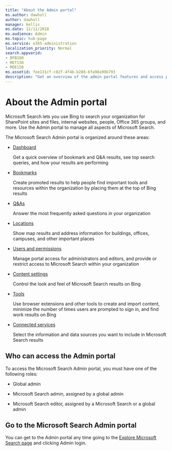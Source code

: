 ```yaml
---
title: "About the Admin portal"
ms.author: dawholl
author: dawholl
manager: kellis
ms.date: 12/11/2018
ms.audience: Admin
ms.topic: hub-page
ms.service: o365-administration
localization_priority: Normal
search.appverid:
- BFB160
- MET150
- MOE150
ms.assetid: fee131cf-c82f-4f4b-b288-6fa98a99b793
description: "Get an overview of the admin portal features and access permissions available with Microsoft Search"
---
```


# About the Admin portal

Microsoft Search lets you use Bing to search your organization for SharePoint sites and files, internal websites, people, Office 365 groups, and more. Use the Admin portal to manage all aspects of Microsoft Search.
  
The Microsoft Search Admin portal is organized around these areas:
  
- [Dashboard](get-insights.md)
    
    Get a quick overview of bookmark and Q&A results, see top search queries, and how your results are performing
    
- [Bookmarks](create-and-manage-bookmarks.md)
    
    Create promoted results to help people find important tools and resources within the organization by placing them at the top of Bing results
    
- [Q&As](create-and-manage-qas.md)
    
    Answer the most frequently asked questions in your organization
    
- [Locations](add-a-location.md)
    
    Show map results and address information for buildings, offices, campuses, and other important places
    
- [Users and permissions](add-users.md)
    
    Manage portal access for administrators and editors, and provide or restrict access to Microsoft Search within your organization
    
- [Content settings](content-settings.md)
    
    Control the look and feel of Microsoft Search results on Bing
    
- [Tools](admin-portal-tools.md)
    
    Use browser extensions and other tools to create and import content, minimize the number of times users are prompted to sign in, and find work results on Bing
    
- [Connected services](connected-services.md)
    
    Select the information and data sources you want to include in Microsoft Search results
    
## Who can access the Admin portal

To access the Microsoft Search Admin portal, you must have one of the following roles:
  
- Global admin
    
- Microsoft Search admin, assigned by a global admin
    
- Microsoft Search editor, assigned by a Microsoft Search or a global admin
    
## Go to the Microsoft Search Admin portal

You can get to the Admin portal any time going to the [Explore Microsoft Search page](https://go.microsoft.com/fwlink/?linkid=2017806) and clicking Admin login. 
